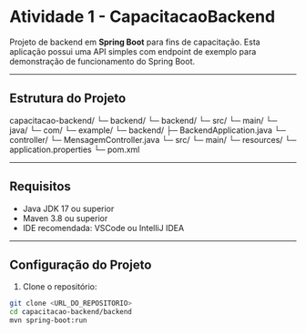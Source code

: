 # Atividade 1 - CapacitacaoBackend

Projeto de backend em **Spring Boot** para fins de capacitação. Esta aplicação possui uma API simples com endpoint de exemplo para demonstração de funcionamento do Spring Boot.

---

## Estrutura do Projeto
capacitacao-backend/ └─ backend/ └─ backend/ └─ src/ └─ main/ └─ java/ └─ com/ └─ example/ └─ backend/ ├─ BackendApplication.java └─ controller/ └─ MensagemController.java └─ src/ └─ main/ └─ resources/ └─ application.properties └─ pom.xml

---

## Requisitos

- Java JDK 17 ou superior  
- Maven 3.8 ou superior  
- IDE recomendada: VSCode ou IntelliJ IDEA  

---

## Configuração do Projeto

1. Clone o repositório:

```bash
git clone <URL_DO_REPOSITORIO>
cd capacitacao-backend/backend
mvn spring-boot:run
